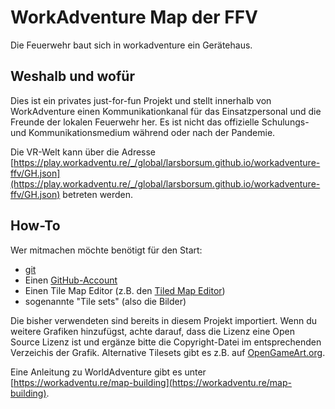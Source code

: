 # WorkAdventure Map der FFV

Die Feuerwehr baut sich in workadventure ein Gerätehaus.

## Weshalb und wofür

Dies ist ein privates just-for-fun Projekt und stellt innerhalb von WorkAdventure einen Kommunikationkanal für das Einsatzpersonal und die Freunde der lokalen Feuerwehr her. Es ist nicht das offizielle Schulungs- und Kommunikationsmedium während oder nach der Pandemie.

Die VR-Welt kann über die Adresse [https://play.workadventu.re/_/global/larsborsum.github.io/workadventure-ffv/GH.json](https://play.workadventu.re/_/global/larsborsum.github.io/workadventure-ffv/GH.json) betreten werden.

## How-To

Wer mitmachen möchte benötigt für den Start:

- [git](https://git-scm.com/)
- Einen [GitHub-Account](https://github.com/join)
- Einen Tile Map Editor (z.B. den [Tiled Map Editor](https://www.mapeditor.org/))
- sogenannte "Tile sets" (also die Bilder)

Die bisher verwendeten sind bereits in diesem Projekt importiert. Wenn du weitere Grafiken hinzufügst, achte darauf, dass die Lizenz eine Open Source Lizenz ist und ergänze bitte die Copyright-Datei im entsprechenden Verzeichis der Grafik. Alternative Tilesets gibt es z.B. auf [OpenGameArt.org](https://opengameart.org/art-search-advanced?keys=&title=&field_art_tags_tid_op=or&field_art_tags_tid=tiles&name=&field_art_type_tid%5B%5D=9&field_art_type_tid%5B%5D=14&sort_by=count&sort_order=DESC&items_per_page=24&Collection=).

Eine Anleitung zu WorldAdventure gibt es unter [https://workadventu.re/map-building](https://workadventu.re/map-building).
